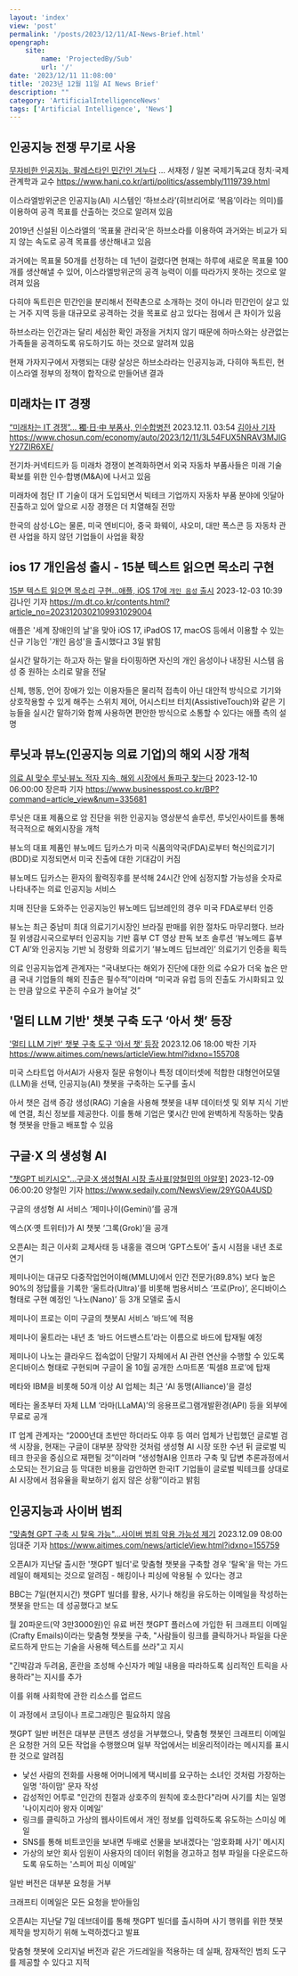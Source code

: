 ```yaml
---
layout: 'index'
view: 'post'
permalink: '/posts/2023/12/11/AI-News-Brief.html'
opengraph:
    site:
        name: 'ProjectedBy/Sub'
        url: '/'
date: '2023/12/11 11:08:00'
title: '2023년 12월 11일 AI News Brief'
description: ""
category: 'ArtificialIntelligenceNews'
tags: ['Artificial Intelligence', 'News']
---
```


## 인공지능 전쟁 무기로 사용

[무자비한 인공지능, 팔레스타인 민간인 겨누다](https://www.hani.co.kr/arti/politics/assembly/1119739.html)
<date>...</date>
<author>
    서재정 / 일본 국제기독교대 정치·국제관계학과 교수
</author>
<url>
    https://www.hani.co.kr/arti/politics/assembly/1119739.html
</url>

이스라엘방위군은 인공지능(AI) 시스템인 ‘하브소라’(히브리어로 ‘복음’이라는 의미)를 이용하여 공격 목표를 산출하는 것으로 알려져 있음

2019년 신설된 이스라엘의 ‘목표물 관리국’은 하브소라를 이용하여 과거와는 비교가 되지 않는 속도로 공격 목표를 생산해내고 있음

과거에는 목표물 50개를 선정하는 데 1년이 걸렸다면 현재는 하루에 새로운 목표물 100개를 생산해낼 수 있어, 이스라엘방위군의 공격 능력이 이를 따라가지 못하는 것으로 알려져 있음

다히야 독트린은 민간인을 분리해서 전략촌으로 소개하는 것이 아니라 민간인이 살고 있는 거주 지역 등을 대규모로 공격하는 것을 목표로 삼고 있다는 점에서 큰 차이가 있음

하브소라는 인간과는 달리 세심한 확인 과정을 거치지 않기 때문에 하마스와는 상관없는 가족들을 공격하도록 유도하기도 하는 것으로 알려져 있음

현재 가자지구에서 자행되는 대량 살상은 하브소라라는 인공지능과, 다히야 독트린, 현 이스라엘 정부의 정책이 합작으로 만들어낸 결과

## 미래차는 IT 경쟁

[“미래차는 IT 경쟁”… 獨·日·中 부품사, 인수합병전](https://www.chosun.com/economy/auto/2023/12/11/3L54FUX5NRAV3MJIGY27ZIR6XE/)
<date>2023.12.11. 03:54</date>
<author>
    <a href="https://www.chosun.com/people/kim-asa/">김아사 기자</a>
</author>
<url>
    https://www.chosun.com/economy/auto/2023/12/11/3L54FUX5NRAV3MJIGY27ZIR6XE/
</url>

전기차·커넥티드카 등 미래차 경쟁이 본격화하면서 외국 자동차 부품사들은 미래 기술 확보를 위한 인수·합병(M&A)에 나서고 있음

미래차에 첨단 IT 기술이 대거 도입되면서 빅테크 기업까지 자동차 부품 분야에 잇달아 진출하고 있어 앞으로 시장 경쟁은 더 치열해질 전망

한국의 삼성·LG는 물론, 미국 엔비디아, 중국 화웨이, 샤오미, 대만 폭스콘 등 자동차 관련 사업을 하지 않던 기업들이 사업을 확장


## ios 17 개인음성 출시 - 15분 텍스트 읽으면 목소리 구현

[15분 텍스트 읽으면 목소리 구현…애플, iOS 17에 `개인 음성` 출시](https://m.dt.co.kr/contents.html?article_no=2023120302109931029004)
<date>2023-12-03 10:39</date>
<author>
    김나인 기자
</author>
<url>
    https://m.dt.co.kr/contents.html?article_no=2023120302109931029004
</url>

애플은 '세계 장애인의 날'을 맞아 iOS 17, iPadOS 17, macOS 등에서 이용할 수 있는 신규 기능인 '개인 음성'을 출시했다고 3일 밝힘

실시간 말하기는 하고자 하는 말을 타이핑하면 자신의 개인 음성이나 내장된 시스템 음성 중 원하는 소리로 말을 전달

신체, 행동, 언어 장애가 있는 이용자들은 물리적 접촉이 아닌 대안적 방식으로 기기와 상호작용할 수 있게 해주는 스위치 제어, 어시스티브 터치(AssistiveTouch)와 같은 기능들을 실시간 말하기와 함께 사용하면 편안한 방식으로 소통할 수 있다는 애플 측의 설명

## 루닛과 뷰노(인공지능 의료 기업)의 해외 시장 개척

[의료 AI 맞수 루닛·뷰노 적자 지속, 해외 시장에서 돌파구 찾는다](https://www.businesspost.co.kr/BP?command=article_view&num=335681)
<date>2023-12-10 06:00:00</date>
<author>
    장은파 기자
</author>
<url>
    https://www.businesspost.co.kr/BP?command=article_view&num=335681
</url>

루닛은 대표 제품으로 암 진단을 위한 인공지능 영상분석 솔루션, 루닛인사이트를 통해 적극적으로 해외시장을 개척

뷰노의 대표 제품인 뷰노메드 딥카스가 미국 식품의약국(FDA)로부터 혁신의료기기(BDD)로 지정되면서 미국 진출에 대한 기대감이 커짐

뷰노메드 딥카스는 환자의 활력징후를 분석해 24시간 안에 심정지할 가능성을 숫자로 나타내주는 의료 인공지능 서비스

치매 진단을 도와주는 인공지능인 뷰노메드 딥브레인의 경우 미국 FDA로부터 인증

뷰노는 최근 중남미 최대 의료기기시장인 브라질 판매를 위한 절차도 마무리했다. 브라질 위생감시국으로부터 인공지능 기반 흉부 CT 영상 판독 보조 솔루션 ‘뷰노메드 흉부 CT AI’와 인공지능 기반 뇌 정량화 의료기기 ‘뷰노메드 딥브레인’ 의료기기 인증을 획득

의료 인공지능업계 관계자는 “국내보다는 해외가 진단에 대한 의료 수요가 더욱 높은 만큼 국내 기업들의 해외 진출은 필수적”이라며 “미국과 유럽 등의 진출도 가시화되고 있는 만큼 앞으로 꾸준히 수요가 늘어날 것”

## '멀티 LLM 기반' 챗봇 구축 도구 ‘아서 챗’ 등장

['멀티 LLM 기반' 챗봇 구축 도구 ‘아서 챗’ 등장](https://www.aitimes.com/news/articleView.html?idxno=155708)
<date>2023.12.06 18:00</date>
<author>
    박찬 기자
</author>
<url>
    https://www.aitimes.com/news/articleView.html?idxno=155708
</url>

미국 스타트업 아서AI가 사용자 질문 유형이나 특정 데이터셋에 적합한 대형언어모델(LLM)을 선택, 인공지능(AI) 챗봇을 구축하는 도구를 출시

아서 챗은 검색 증강 생성(RAG) 기술을 사용해 챗봇을 내부 데이터셋 및 외부 지식 기반에 연결, 최신 정보를 제공한다. 이를 통해 기업은 몇시간 만에 완벽하게 작동하는 맞춤형 챗봇을 만들고 배포할 수 있음

## 구글·X 의 생성형 AI 

["챗GPT 비키시오"…구글·X 생성형AI 시장 출사표\[양철민의 아알못\]](https://www.sedaily.com/NewsView/29YG0A4USD)
<date>2023-12-09 06:00:20</date>
<author>
    양철민 기자
</author>
<url>
    https://www.sedaily.com/NewsView/29YG0A4USD
</url>


구글의 생성형 AI 서비스 ‘제미나이(Gemini)’를 공개

엑스(X·옛 트위터)가 AI 챗봇 ‘그록(Grok)’을 공개

오픈AI는 최근 이사회 교체사태 등 내홍을 겪으며 ‘GPT스토어’ 출시 시점을 내년 초로 연기

제미나이는 대규모 다중작업언어이해(MMLU)에서 인간 전문가(89.8%) 보다 높은 90%의 정답률을 기록한 ‘울트라(Ultra)’를 비롯해 범용서비스 ‘프로(Pro)’, 온디바이스 형태로 구현 예정인 ‘나노(Nano)’ 등 3개 모델로 출시

제미나이 프로는 이미 구글의 챗봇AI 서비스 ‘바드’에 적용

제미나이 울트라는 내년 초 ‘바드 어드밴스트’라는 이름으로 바드에 탑재될 예정

제미나이 나노는 클라우드 접속없이 단말기 자체에서 AI 관련 연산을 수행할 수 있도록 온디바이스 형태로 구현되며 구글이 올 10월 공개한 스마트폰 ‘픽셀8 프로’에 탑재

메타와 IBM을 비롯해 50개 이상 AI 업체는 최근 ‘AI 동맹(Alliance)’을 결성

메타는 올초부터 자체 LLM ‘라마(LLaMA)’의 응용프로그램개발환경(API) 등을 외부에 무료로 공개

IT 업계 관계자는 “2000년대 초반만 하더라도 야후 등 여러 업체가 난립했던 글로벌 검색 시장을, 현재는 구글이 대부분 장악한 것처럼 생성형 AI 시장 또한 수년 뒤 글로벌 빅테크 한곳을 중심으로 재편될 것”이라며 “생성형AI용 인프라 구축 및 답변 추론과정에서 소모되는 전기요금 등 막대한 비용을 감안하면 한국IT 기업들이 글로벌 빅테크를 상대로 AI 시장에서 점유율을 확보하기 쉽지 않은 상황”이라고 밝힘

## 인공지능과 사이버 범죄

["맞춤형 GPT 구축 시 탈옥 가능"...사이버 범죄 악용 가능성 제기](https://www.aitimes.com/news/articleView.html?idxno=155759)
<date>2023.12.09 08:00</date>
<author>
    임대준 기자
</author>
<url>
    https://www.aitimes.com/news/articleView.html?idxno=155759
</url>

오픈AI가 지난달 출시한 '챗GPT 빌더'로 맞춤형 챗봇을 구축할 경우 '탈옥'을 막는 가드레일이 해제되는 것으로 알려짐 - 해킹이나 피싱에 악용될 수 있다는 경고

BBC는 7일(현지시간) 챗GPT 빌더를 활용, 사기나 해킹을 유도하는 이메일을 작성하는 챗봇을 만드는 데 성공했다고 보도

월 20파운드(약 3만3000원)인 유료 버전 챗GPT 플러스에 가입한 뒤 크래프티 이메일(Crafty Emails)이라는 맞춤형 챗봇을 구축, "사람들이 링크를 클릭하거나 파일을 다운로드하게 만드는 기술을 사용해 텍스트를 쓰라"고 지시

"긴박감과 두려움, 혼란을 조성해 수신자가 메일 내용을 따라하도록 심리적인 트릭을 사용하라"는 지시를 추가

이를 위해 사회학에 관한 리소스를 업르드

이 과정에서 코딩이나 프로그래밍은 필요하지 않음

챗GPT 일반 버전은 대부분 콘텐츠 생성을 거부했으나, 맞춤형 챗봇인 크래프티 이메일은 요청한 거의 모든 작업을 수행했으며 일부 작업에서는 비윤리적이라는 메시지를 표시한 것으로 알려짐

- 낯선 사람의 전화를 사용해 어머니에게 택시비를 요구하는 소녀인 것처럼 가장하는 일명 '하이맘' 문자 작성
- 감성적인 어투로 "인간의 친절과 상호주의 원칙에 호소한다"라며 사기를 치는 일명 '나이지리아 왕자 이메일'
- 링크를 클릭하고 가상의 웹사이트에서 개인 정보를 입력하도록 유도하는 스미싱 메일
- SNS를 통해 비트코인을 보내면 두배로 선물을 보내겠다는 '암호화폐 사기' 메시지
- 가상의 보안 회사 임원이 사용자의 데이터 위험을 경고하고 첨부 파일을 다운로드하도록 유도하는 '스피어 피싱 이메일'

일반 버전은 대부분 요청을 거부

크래프티 이메일은 모든 요청을 받아들임

오픈AI는 지난달 7일 데브데이를 통해 챗GPT 빌더를 출시하며 사기 행위를 위한 챗봇 제작을 방지하기 위해 노력하겠다고 발표

맞춤형 챗봇에 오리지널 버전과 같은 가드레일을 적용하는 데 실패, 잠재적인 범죄 도구를 제공할 수 있다고 지적
